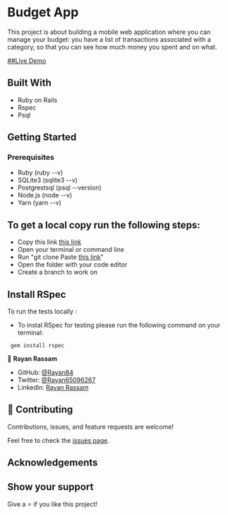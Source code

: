 #  Budget App

This project is about building a mobile web application where you can manage your budget: you have a list of transactions associated with a category, so that you can see how much money you spent and on what.


[##Live Demo](https://damp-5.herokuapp.com/)

## Built With

* Ruby on Rails
* Rspec
* Psql

## Getting Started

### Prerequisites

* Ruby (ruby --v)
* SQLite3 (sqlite3 --v)
* Postgrestsql (psql --version)
* Node.js (node --v)
* Yarn (yarn --v)

## To get a local copy run the following steps:
- Copy this link [this link](https://github.com/Rayan84/budget-app.git)
- Open your terminal or command line
- Run "git clone Paste [this link](https://github.com/Hector096/budget_app)"
- Open the folder with your code editor
- Create a branch to work on


## Install RSpec

To run the tests locally :

* To instal RSpec for testing please run the following command on your terminal:

 ` gem install rspec`
 


👤 **Rayan Rassam**

- GitHub: [@Rayan84](https://github.com/Rayan84)
- Twitter: [@Rayan65096267](https://twitter.com/Rayan65096267)
- LinkedIn: [Rayan Rassam](https://www.linkedin.com/in/rayan-rassam/)


## 🤝 Contributing

Contributions, issues, and feature requests are welcome!

Feel free to check the [issues page](../../issues/).


## Acknowledgements

## Show your support

Give a ⭐️ if you like this project!